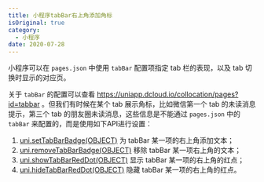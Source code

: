 ```yaml
---
title: 小程序tabBar右上角添加角标
isOriginal: true
category:
  - 小程序
date: 2020-07-28
---
```


小程序可以在 `pages.json` 中使用 `tabBar` 配置项指定 tab 栏的表现，以及 tab 切换时显示的对应页。

关于 `tabBar` 的配置可以查看 <https://uniapp.dcloud.io/collocation/pages?id=tabbar> 。但我们有时候在某个 tab 展示角标，比如微信第一个 tab 的未读消息提示，第三个 tab 的朋友圈未读消息，这些信息是不能通过 `pages.json` 中的 `tabBar` 来配置的，而是使用如下API进行设置：

 1. [uni.setTabBarBadge(OBJECT)](https://uniapp.dcloud.io/api/ui/tabbar?id=settabbarbadge) 为 tabBar 某一项的右上角添加文本；
 2. [uni.removeTabBarBadge(OBJECT)](https://uniapp.dcloud.io/api/ui/tabbar?id=removetabbarbadge) 移除 tabBar 某一项右上角的文本；
 3. [uni.showTabBarRedDot(OBJECT)](https://uniapp.dcloud.io/api/ui/tabbar?id=showtabbarreddot) 显示 tabBar 某一项的右上角的红点；
 4. [uni.hideTabBarRedDot(OBJECT)](https://uniapp.dcloud.io/api/ui/tabbar?id=hidetabbarreddot) 隐藏 tabBar 某一项的右上角的红点。
